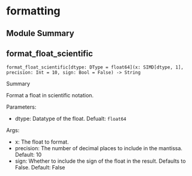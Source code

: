 



# formatting

##  Module Summary
  

## format_float_scientific


```Mojo
format_float_scientific[dtype: DType = float64](x: SIMD[dtype, 1], precision: Int = 10, sign: Bool = False) -> String
```  
Summary  
  
Format a float in scientific notation.  
  
Parameters:  

- dtype: Datatype of the float. Defualt: `float64`
  
Args:  

- x: The float to format.
- precision: The number of decimal places to include in the mantissa. Default: 10
- sign: Whether to include the sign of the float in the result. Defaults to False. Default: False
